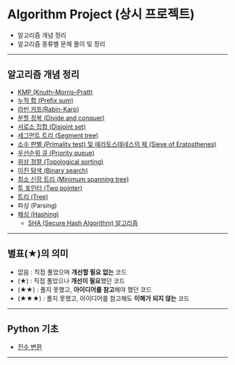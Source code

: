 # Algorithm Project (상시 프로젝트)

+ 알고리즘 개념 정리 
+ 알고리즘 종류별 문제 풀이 및 정리

---
## 알고리즘 개념 정리

+ [KMP (Knuth–Morris–Pratt)](https://github.com/khyup0629/Algorithm/blob/Python/KMP/README.md)
+ [누적 합 (Prefix sum)](https://github.com/khyup0629/Algorithm/tree/Python/%EB%88%84%EC%A0%81%20%ED%95%A9(Prefix%20sum)#%EB%88%84%EC%A0%81-%ED%95%A9prefix-sum)
+ [라빈 카프(Rabin-Karp)](https://github.com/khyup0629/Algorithm/tree/Python/%EB%9D%BC%EB%B9%88%20%EC%B9%B4%ED%94%84(Rabin-Karp)#%EB%9D%BC%EB%B9%88-%EC%B9%B4%ED%94%84rabin-karp)
+ [분할 정복 (Divide and conquer)](https://github.com/khyup0629/Algorithm/tree/Python/%EB%B6%84%ED%95%A0%20%EC%A0%95%EB%B3%B5(Divide%20and%20conquer)#%EB%B6%84%ED%95%A0-%EC%A0%95%EB%B3%B5divide-and-conquer)
+ [서로소 집합 (Disjoint set)](https://github.com/khyup0629/Algorithm/blob/Python/%EC%84%9C%EB%A1%9C%EC%86%8C%20%EC%A7%91%ED%95%A9(Disjoint%20set)/README.md)
+ [세그먼트 트리 (Segment tree)](https://github.com/khyup0629/Algorithm/tree/Python/%EC%84%B8%EA%B7%B8%EB%A8%BC%ED%8A%B8%20%ED%8A%B8%EB%A6%AC(Segment%20tree)#%EC%84%B8%EA%B7%B8%EB%A8%BC%ED%8A%B8-%ED%8A%B8%EB%A6%ACsegment-tree)
+ [소수 판별 (Primality test) 및 에라토스테네스의 체 (Sieve of Eratosthenes)](https://github.com/khyup0629/Algorithm/blob/Python/%EC%86%8C%EC%88%98%20%ED%8C%90%EB%B3%84(Primality%20test)%20%EB%B0%8F%20%EC%97%90%EB%9D%BC%ED%86%A0%EC%8A%A4%ED%85%8C%EB%84%A4%EC%8A%A4%EC%9D%98%20%EC%B2%B4(Sieve%20of%20Eratosthenes)/README.md)
+ [우선순위 큐 (Priority queue)](https://github.com/khyup0629/Algorithm/tree/Python/%EC%9A%B0%EC%84%A0%EC%88%9C%EC%9C%84%20%ED%81%90(Priority%20queue)#%EC%9A%B0%EC%84%A0%EC%88%9C%EC%9C%84-%ED%81%90priority-queue)
+ [위상 정렬 (Topological sorting)](https://github.com/khyup0629/Algorithm/blob/Python/%EC%9C%84%EC%83%81%20%EC%A0%95%EB%A0%AC(Topological%20sorting)/README.md)
+ [이진 탐색 (Binary search)](https://github.com/khyup0629/Algorithm/blob/Python/%EC%9D%B4%EC%A7%84%20%ED%83%90%EC%83%89%20(Binary%20search)/README.md)
+ [최소 신장 트리 (Minimum spanning tree)](https://github.com/khyup0629/Algorithm/blob/Python/%EC%B5%9C%EC%86%8C%20%EC%8B%A0%EC%9E%A5%20%ED%8A%B8%EB%A6%AC(Minimum%20spanning%20tree)/README.md)
+ [투 포인터 (Two pointer)](https://github.com/khyup0629/Algorithm/blob/Python/%ED%88%AC%20%ED%8F%AC%EC%9D%B8%ED%84%B0(Two%20pointer)/README.md)
+ [트리 (Tree)](https://github.com/khyup0629/Algorithm/tree/Python/%ED%8A%B8%EB%A6%AC(Tree)#%ED%8A%B8%EB%A6%ACtree)
+ 파싱 (Parsing)
+ [해싱 (Hashing)](https://github.com/khyup0629/Algorithm/tree/Python/%ED%95%B4%EC%8B%B1(Hashing)#%ED%95%B4%EC%8B%9Chash)
  + [SHA (Secure Hash Algorithm) 알고리즘](https://github.com/khyup0629/Algorithm/blob/Python/%ED%95%B4%EC%8B%B1(Hashing)/SHA(Secure%20Hash%20Algorithm)/README.md#shasecure-hash-algorithm-%EC%95%8C%EA%B3%A0%EB%A6%AC%EC%A6%98)

---
## 별표(★)의 의미

+ 없음 : 직접 풀었으며 **개선할 필요 없는** 코드
+ (★) : 직접 풀었으나 **개선이 필요**했던 코드
+ (★★) : 풀지 못했고, **아이디어를 참고**해야 했던 코드
+ (★★★) : 풀지 못했고, 아이디어를 참고해도 **이해가 되지 않는** 코드

---
## Python 기초

+ [진수 변환](https://github.com/khyup0629/Algorithm/blob/Python/%EC%BD%94%EB%93%9C%EC%97%85%20%EA%B8%B0%EC%B4%88%20100%EC%A0%9C/README.md)

---
